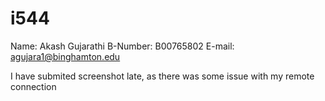 # i544

Name: Akash Gujarathi
B-Number: B00765802
E-mail: agujara1@binghamton.edu


I have submited screenshot late, as there was some issue with my remote connection
